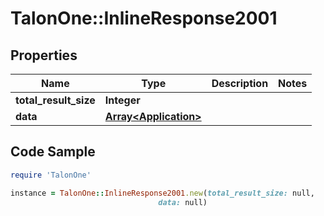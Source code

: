 # TalonOne::InlineResponse2001

## Properties

Name | Type | Description | Notes
------------ | ------------- | ------------- | -------------
**total_result_size** | **Integer** |  | 
**data** | [**Array&lt;Application&gt;**](Application.md) |  | 

## Code Sample

```ruby
require 'TalonOne'

instance = TalonOne::InlineResponse2001.new(total_result_size: null,
                                 data: null)
```


